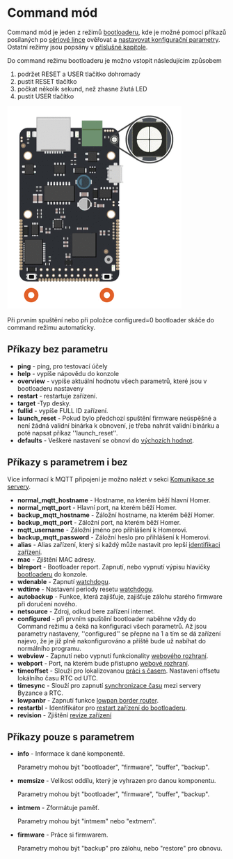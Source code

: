 # Command mód

Command mód je jeden z režimů [bootloaderu](./), kde je možné pomocí příkazů posílaných po [sériové lince](../../tutorialy/komunikace-po-seriove-lince-uart-s-pc/) ověřovat a [nastavovat konfigurační parametry](../../uvod/konfigurace-zarizeni.md). Ostatní režimy jsou popsány v [příslušné kapitole](rezimy-bootloaderu.md).

Do command režimu bootloaderu je možno vstopit následujícím způsobem

1. podržet RESET a USER tlačítko dohromady
2. pustit RESET tlačítko
3. počkat několik sekund, než zhasne žlutá LED
4. pustit USER tlačítko

![](../../../.gitbook/assets/bootloader.gif)

Při prvním spuštění nebo při položce configured=0 bootloader skáče do command režimu automaticky.

## Příkazy bez parametru

* **ping** - ping, pro testovací účely
* **help** - vypíše nápovědu do konzole
* **overview** - vypíše aktuální hodnotu všech parametrů, které jsou v bootloaderu nastaveny
* **restart** - restartuje zařízení.
* **target** -Typ desky. 
* **fullid** - vypíše FULL ID zařízení.  
* **launch\_reset** - Pokud bylo předchozí spuštění firmware neúspěšné a není žádná validní binárka k obnovení, je třeba nahrát validní binárku a poté napsat příkaz ''launch\_reset''.
* **defaults** - Veškeré nastavení se obnoví do [výchozích hodnot](vychozi-hodnoty.md).

## Příkazy s parametrem i bez

Více informací k MQTT připojení je možno nalézt v sekci [Komunikace se servery](../../konektivita/komunikace-s-portalem.md).

* **normal\_mqtt\_hostname** - Hostname, na kterém běží hlavní Homer.
* **normal\_mqtt\_port** -  Hlavní port, na kterém běží Homer.
* **backup\_mqtt\_hostname** - Záložní hostname, na kterém běží Homer.
* **backup\_mqtt\_port** - Záložní port, na kterém běží Homer. 
* **mqtt\_username** - Záložní jméno pro přihlášení k Homerovi.
* **backup\_mqtt\_password** - Záložní heslo pro přihlášení k Homerovi.
* **alias** - Alias zařízení, který si každý může nastavit pro lepší [identifikaci zařízení](../../funkcionality/identifikace-zarizeni.md).
* **mac** - Zjištění MAC adresy.
* **blreport** - Bootloader report. Zapnutí, nebo vypnutí výpisu hlavičky [bootloaderu](./) do konzole.
* **wdenable** - Zapnutí [watchdogu](../../funkcionality/watchdog.md).
* **wdtime** - Nastavení periody resetu [watchdogu](../../funkcionality/watchdog.md).
* **autobackup** - Funkce, která zajišťuje, zajišťuje zálohu starého firmware při doručení nového.
* **netsource** - Zdroj, odkud bere zařízení internet.
* **configured** - při prvním spuštění bootloader naběhne vždy do Command režimu a čeká na konfiguraci všech parametrů. Až jsou parametry nastaveny, ''configured'' se přepne na 1 a tím se dá zařízení najevo, že je již plně nakonfigurováno a příště bude už nabíhat do normálního programu.
* **webview** - Zapnutí nebo vypnutí funkcionality [webového rozhraní](../../funkcionality/webove-rozhrani/).
* **webport** - Port, na kterém bude přístupno [webové rozhraní](../../funkcionality/webove-rozhrani/).
* **timeoffset** - Slouží pro lokalizovanou [práci s časem](../../tutorialy/prace-s-datem-a-casem-rtc.md). Nastavení offsetu lokálního času RTC od UTC.
* **timesync** - Slouží pro zapnutí [synchronizace času](../../tutorialy/prace-s-datem-a-casem-rtc.md) mezi servery Byzance a RTC.
* **lowpanbr** - Zapnutí funkce [lowpan border router](../../konektivita/6lowpan.md).
* **restartbl** - Identifikátor pro [restart zařízení do bootloaderu](./).
* **revision** - Zjištění [revize zařízení](../../funkcionality/revize.md)

## Příkazy pouze s parametrem

* **info** - Informace k dané komponentě.

  Parametry mohou být "bootloader", "firmware", "buffer", "backup".

* **memsize** - Velikost oddílu, který je vyhrazen pro danou komponentu.

  Parametry mohou být "bootloader", "firmware", "buffer", "backup".

* **intmem** - Zformátuje paměť.

  Parametry mohou být "intmem" nebo "extmem".

* **firmware** - Práce si firmwarem.

  Parametry mohou být "backup" pro zálohu, nebo "restore" pro obnovu.

